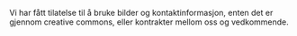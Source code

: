 Vi har fått tilatelse til å bruke bilder og kontaktinformasjon, enten det er gjennom creative commons, eller kontrakter mellom oss og vedkommende.
